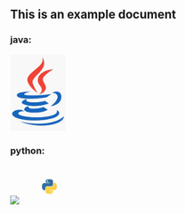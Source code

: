 ## This is an example document

### java:

<img src="/MonsterDocsFork/assets/images/java.jpeg" width="100px">

### python:

<img src="/MonsterDocsFork/python.jpg" width="100px"> <img src="/python.jpg" width="100px">